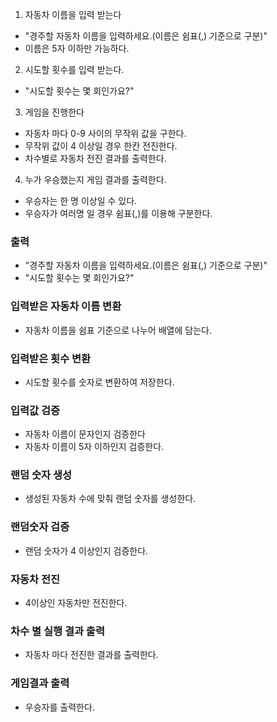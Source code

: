1. 자동차 이름을 입력 받는다

- "경주할 자동차 이름을 입력하세요.(이름은 쉼표(,) 기준으로 구분)"
- 이름은 5자 이하만 가능하다.

2.  시도할 횟수를 입력 받는다.

- "시도할 횟수는 몇 회인가요?"

3.  게임을 진행한다

- 자동차 마다 0-9 사이의 무작위 값을 구한다.
- 무작위 값이 4 이상일 경우 한칸 전진한다.
- 차수별로 자동차 전진 결과를 출력한다.

4.  누가 우승했는지 게임 결과를 출력한다.

- 우승자는 한 명 이상일 수 있다.
- 우승자가 여러명 일 경우 쉼표(,)를 이용해 구분한다.

### 출력

- "경주할 자동차 이름을 입력하세요.(이름은 쉼표(,) 기준으로 구분)"
- "시도할 횟수는 몇 회인가요?"

### 입력받은 자동차 이름 변환

- 자동차 이름을 쉼표 기준으로 나누어 배열에 담는다.

### 입력받은 횟수 변환

- 시도할 횟수를 숫자로 변환하여 저장한다.

### 입력값 검증

- 자동차 이름이 문자인지 검증한다
- 자동차 이름이 5자 이하인지 검증한다.

### 랜덤 숫자 생성

- 생성된 자동차 수에 맞춰 랜덤 숫자를 생성한다.

### 랜덤숫자 검증

- 랜덤 숫자가 4 이상인지 검증한다.

### 자동차 전진

- 4이상인 자동차만 전진한다.

### 차수 별 실행 결과 출력

- 자동차 마다 전진한 결과를 출력한다.

### 게임결과 출력

- 우승자를 출력한다.
